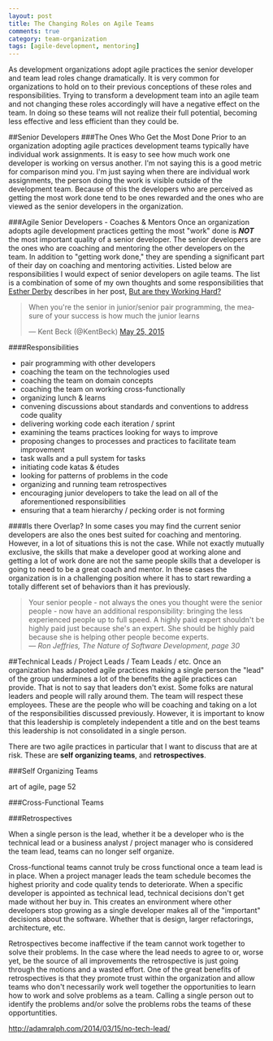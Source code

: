 ```yaml
---
layout: post
title: The Changing Roles on Agile Teams 
comments: true
category: team-organization
tags: [agile-development, mentoring]
---
```

As development organizations adopt agile practices the senior developer and team lead roles change dramatically. It is very common for organizations to hold on to their previous conceptions of these roles and responsibilities. Trying to transform a development team into an agile team and not changing these roles accordingly will have a negative effect on the team. In doing so these teams will not realize their full potential, becoming less effective and less efficient than they could be.

##Senior Developers
###The Ones Who Get the Most Done
Prior to an organization adopting agile practices development teams typically have individual work assignments. It is easy to see how much work one developer is working on versus another. I'm not saying this is a good metric for comparison mind you. I'm just saying when there are individual work assignments, the person doing the work is visible outside of the development team. Because of this the developers who are perceived as getting the most work done tend to be ones rewarded and the ones who are viewed as the senior developers in the organization.

###Agile Senior Developers - Coaches & Mentors
Once an organization adopts agile development practices getting the most "work" done is __*NOT*__ the most important quality of a senior developer. The senior developers are the ones who are coaching and mentoring the other developers on the team. In addition to "getting work done," they are spending a significant part of their day on coaching and mentoring activities. Listed below are responsibilities I would expect of senior developers on agile teams. The list is a combination of some of my own thoughts and some responsibilities that [Esther Derby](http://www.estherderby.com/ "Esther Derby's website") describes in her post, [But are they Working Hard?](http://www.estherderby.com/2012/02/but-are-they-working-hard.html)

<blockquote class="twitter-tweet" lang="en"><p lang="en" dir="ltr">When you&#39;re the senior in junior/senior pair programming, the measure of your success is how much the junior learns</p>&mdash; Kent Beck (@KentBeck) <a href="https://twitter.com/KentBeck/status/602892538337337345">May 25, 2015</a></blockquote>
<script async src="//platform.twitter.com/widgets.js" charset="utf-8"></script>

####Responsibilities
* pair programming with other developers
* coaching the team on the technologies used
* coaching the team on domain concepts
* coaching the team on working cross-functionally
* organizing lunch & learns
* convening discussions about standards and conventions to address code quality
* delivering working code each iteration / sprint
* examining the teams practices looking for ways to improve
* proposing changes to processes and practices to facilitate team improvement
* task walls and a pull system for tasks
* initiating code katas & &eacute;tudes
* looking for patterns of problems in the code
* organizing and running team retrospectives
* encouraging junior developers to take the lead on all of the aforementioned responsibilities
* ensuring that a team hierarchy / pecking order is not forming

####Is there Overlap?
In some cases you may find the current senior developers are also the ones best suited for coaching and mentoring. However, in a lot of situations this is not the case. While not exactly mutually exclusive, the skills that make a developer good at working alone and getting a lot of work done are not the same people skills that a developer is going to need to be a great coach and mentor. In these cases the organization is in a challenging position where it has to start rewarding a totally different set of behaviors than it has previously. 

> 
> Your senior people - not always the ones you thought were the senior people - now have an additional responsibility: bringing the less experienced people up to full speed. A highly paid expert shouldn't be highly paid just because she's an expert. She should be highly paid because she is helping other people become experts.  
> &mdash; _Ron Jeffries, The Nature of Software Development, page 30_  
>

##Technical Leads / Project Leads / Team Leads / etc.
Once an organization has adapoted agile practices making a single person the "lead" of the group undermines a lot of the benefits the agile practices can provide. That is not to say that leaders don't exist. Some folks are natural leaders and people will rally around them. The team will respect these employees. These are the people who will be coaching and taking on a lot of the responsibilities discussed previously. However, it is important to know that this leadership is completely independent a title and on the best teams this leadership is not consolidated in a single person. 

There are two agile practices in particular that I want to discuss that are at risk. These are **self organizing teams**,  and **retrospectives**. 

###Self Organizing Teams

<JAMES SHORE QUOTE HERE>
art of agile, page 52

###Cross-Functional Teams

###Retrospectives

When a single person is the lead, whether it be a developer who is the technical lead or a business analyst / project manager who is considered the team lead, teams can no longer self organize.

Cross-functional teams cannot truly be cross functional once a team lead is in place. When a project manager leads the team schedule becomes the highest priority and code quality tends to deteriorate. When a specific developer is appointed as technical lead, technical decisions don't get made without her buy in. This creates an environment where other developers stop growing as a single developer makes all of the "important" decisions about the software. Whether that is design, larger refactorings, architecture, etc.

Retrospectives become inaffective if the team cannot work together to solve their problems. In the case where the lead needs to agree to or, worse yet, be the source of all improvements the retrospective is just going through the motions and a wasted effort. One of the great benefits of retrospectives is that they promote trust within the organization and allow teams who don't necessarily work well together the opportunities to learn how to work and solve problems as a team.  Calling a single person out to identify the problems and/or solve the problems robs the teams of these opportuntities.

http://adamralph.com/2014/03/15/no-tech-lead/

